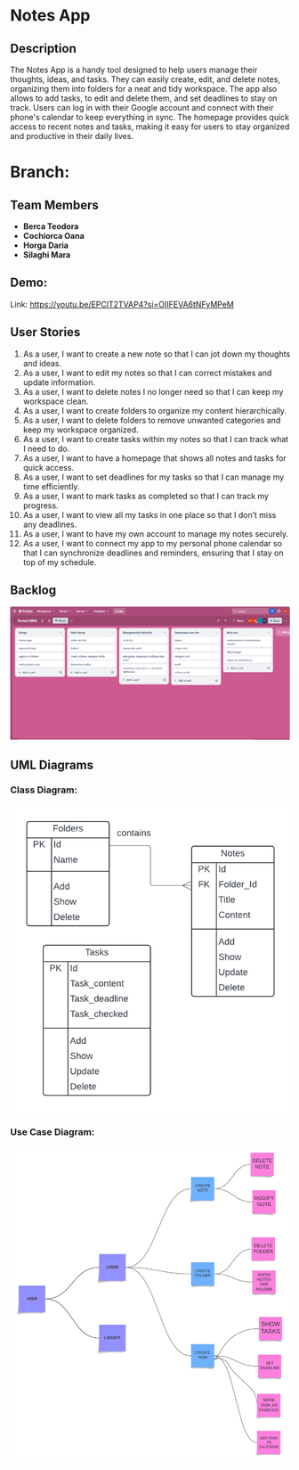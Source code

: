 # Notes App

## Description
The Notes App is a handy tool designed to help users manage their thoughts, ideas, and tasks. They can easily create, edit, and delete notes, organizing them into folders for a neat and tidy workspace. The app also allows to add tasks, to edit and delete them, and set deadlines to stay on track. Users can log in with their Google account and connect with their phone's calendar to keep everything in sync. The homepage provides quick access to recent notes and tasks, making it easy for users to stay organized and productive in their daily lives.

# Branch: 

## Team Members
- **Berca Teodora**
- **Cochiorca Oana**
- **Horga Daria**
- **Silaghi Mara**

## Demo: 
Link: https://youtu.be/EPClT2TVAP4?si=OIIFEVA6tNFyMPeM

## User Stories
1. As a user, I want to create a new note so that I can jot down my thoughts and ideas.
2. As a user, I want to edit my notes so that I can correct mistakes and update information.
3. As a user, I want to delete notes I no longer need so that I can keep my workspace clean.
4. As a user, I want to create folders to organize my content hierarchically.
5. As a user, I want to delete folders to remove unwanted categories and keep my workspace organized.
6. As a user, I want to create tasks within my notes so that I can track what I need to do.
7. As a user, I want to have a homepage that shows all notes and tasks for quick access.
8. As a user, I want to set deadlines for my tasks so that I can manage my time efficiently.
9. As a user, I want to mark tasks as completed so that I can track my progress.
10. As a user, I want to view all my tasks in one place so that I don’t miss any deadlines.
11. As a user, I want to have my own account to manage my notes securely.
12. As a user, I want to connect my app to my personal phone calendar so that I can synchronize deadlines and reminders, ensuring that I stay on top of my schedule.

 ## Backlog
 ![](https://github.com/dariahorga/NotesApp/blob/master/Screenshot%202024-06-19%20153151.png)

## UML Diagrams

### Class Diagram: 
![Class Diagram](https://github.com/dariahorga/NotesApp/raw/master/UMLd1.png)

### Use Case Diagram: 
![Use Case Diagram](https://github.com/dariahorga/NotesApp/blob/master/Decision%20tree%20(1).png)





